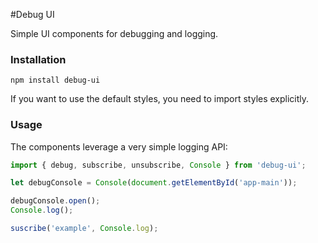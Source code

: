#Debug UI

Simple UI components for debugging and logging.

### Installation

```
npm install debug-ui
```

If you want to use the default styles, you need to import styles explicitly.

### Usage

The components leverage a very simple logging API:

```ts
import { debug, subscribe, unsubscribe, Console } from 'debug-ui';

let debugConsole = Console(document.getElementById('app-main'));

debugConsole.open();
Console.log();

suscribe('example', Console.log);
```